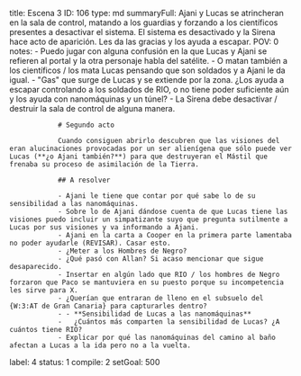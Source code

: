 title:          Escena 3
ID:             106
type:           md
summaryFull:    Ajani y Lucas se atrincheran en la sala de control, matando a los guardias y forzando a los científicos presentes a desactivar el sistema. El sistema es desactivado y la Sirena hace acto de aparición. Les da las gracias y los ayuda a escapar.
POV:            0
notes:          - Puedo jugar con alguna confusión en la que Lucas y Ajani se refieren al portal y la otra personaje habla del satélite.
                - O matan también a los científicos / los mata Lucas pensando que son soldados y a Ajani le da igual.
                - "Gas" que surge de Lucas y se extiende por la zona. ¿Los ayuda a escapar controlando a los soldados de RIO, o no tiene poder suficiente aún y los ayuda con nanomáquinas y un túnel?
                - La Sirena debe desactivar / destruir la sala de control de alguna manera.
                
                # Segundo acto
                
                Cuando consiguen abrirlo descubren que las visiones del eran alucinaciones provocadas por un ser alienígena que sólo puede ver Lucas (**¿o Ajani también?**) para que destruyeran el Mástil que frenaba su proceso de asimilación de la Tierra.
                
                ## A resolver
                
                - Ajani le tiene que contar por qué sabe lo de su sensibilidad a las nanomáquinas.
                - Sobre lo de Ajani dándose cuenta de que Lucas tiene las visiones puedo incluir un simpatizante suyo que pregunta sutilmente a Lucas por sus visiones y va informando a Ajani.
                - Ajani en la carta a Cooper en la primera parte lamentaba no poder ayudarle (REVISAR). Casar esto.
                - ¿Meter a los Hombres de Negro?
                - ¿Qué pasó con Allan? Si acaso mencionar que sigue desaparecido.
                - Insertar en algún lado que RIO / los hombres de Negro forzaron que Paco se mantuviera en su puesto porque su incompetencia les sirve para X.
                - ¿Querían que entraran de lleno en el subsuelo del {W:3:AT de Gran Canaria} para capturarles dentro?
                - - **Sensibilidad de Lucas a las nanomáquinas**
                - 	¿Cuántos más comparten la sensibilidad de Lucas? ¿A cuántos tiene RIO?
                - Explicar por qué las nanomáquinas del camino al baño afectan a Lucas a la ida pero no a la vuelta.
label:          4
status:         1
compile:        2
setGoal:        500


